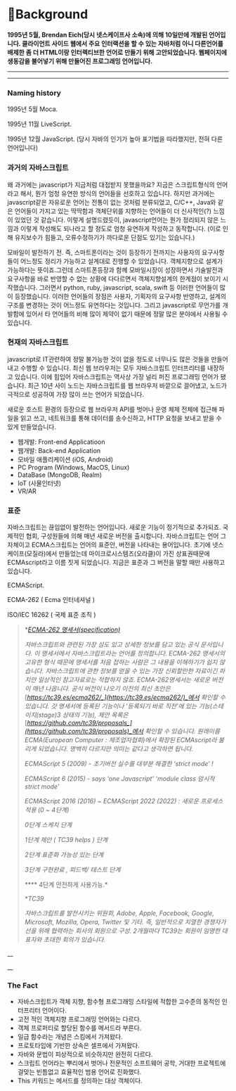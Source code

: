 # Background

**1995년 5월, Brendan Eich(당시 넷스케이프사 소속)에 의해 10일만에 개발된 언어입니다. 클라이언트 사이드 웹에서 주요 인터랙션을 할 수 있는 자바처럼 아니 다른언어를 배제한 좀 더 HTML이랑 인터렉티브한 언어로 만들기 위해 고안되었습니다. 웹페이지에 생동감을 불어넣기 위해 만들어진 프로그래밍 언어입니다.**

****

****

### N**aming history**

1995년 5월 Moca.

1995년 11월 LiveScript.

1995년 12월 JavaScript. (당시 자바의 인기가 높아 표기법을 따라했지만, 전혀 다른 언어입니다)





### **과거의 자바스크립트**

왜 과거에는 javascript가 지금처럼 대접받지 못했을까요? 지금은 스크립트형식의 언어라고 해서, 뭔가 엄청 유연한 방식의 언어들을 선호하고 있습니다. 하지만 과거에는 javascript같은 자유로운 언어는 전통이 없는 것처럼 분류되었고, C/C++, Java와 같은 언어들이 가지고 있는 딱딱함과 객체단위를 지향하는 언어들이 더 신사적인(?) 느낌이 있었던 것 같습니다. 이렇게 설명드렸듯이, javascript언어는 뭔가 정리되지 않은 느낌과 이렇게 작성해도 되나라고 할 정도로 엄청 유연하게 작성하고 동작합니다. (이로 인해 유지보수가 힘들고, 오류수정하기가 까다로운 단점도 있기는 있습니다.)

모바일이 발전하기 전. 즉, 스마트폰이라는 것이 등장하기 전까지는 사용자의 요구사항들이 어느정도 정리가 가능하고 설계대로 진행할 수 있었습니다. 객체지향으로 설계가 가능하다는 뜻이죠.그런데 스마트폰등장과 함께 모바일시장이 성장하면서 기술발전과 요구사항을 바로 반영할 수 없는 상황에 다다르면서 객체지향설계의 한계점이 보이기 시작했습니다. 그러면서 python, ruby, javascript, scala, swift 등 이러한 언어들이 많이 등장했습니다. 이러한 언어들의 장점은 사용자, 기획자의 요구사항 반영하고, 설계의 구조를 변경하는 것이 어느정도 유연하다는 것입니다. 그리고 javascript로 무언가를 개발함에 있어서 타 언어들의 비해 많이 제약이 없기 때문에 정말 많은 분야에서 사용될 수 있습니다.





### **현재의 자바스크립트**

javascript로 IT관련하여 정말 불가능한 것이 없을 정도로 너무나도 많은 것들을 만들어내고 수행할 수 있습니다. 최신 웹 브라우저는 모두 자바스크립트 인터프리터를 내장하고 있습니다. 이에 힘입어 자바스크립트는 역사상 가장 널리 퍼진 프로그래밍 언어가 됐습니다. 최근 10년 사이 노드는 자바스크립트를 웹 브라우저 바깥으로 끌어냈고, 노드가 극적으로 성공하여 가장 많이 쓰는 언어가 되었습니다.

새로운 호스트 환경의 등장으로 웹 브라우저 API를 벗어나 운영 체제 전체에 접근해 파일을 읽고 쓰고, 네트워크를 통해 데이터를 송수신하고, HTTP 요청을 보내고 받을 수 있게 만들었습니다.

* 웹개발: Front-end Applicatioon
* 웹개발: Back-end Application
* 모바일 애플리케이션 (iOS, Android)
* PC Program (Windows, MacOS, Linux)
* DataBase (MongoDB, Realm)
* IoT (사물인터넷)
* VR/AR





### 표준

자바스크립트는 끊임없이 발전하는 언어입니다. 새로운 기능이 정기적으로 추가되죠. 국제적인 협회, 구성원들에 의해 매년 새로운 버전을 출시합니다. 자바스크립트는 언어 그 자체이고 ECMA스크립트는 언어의 표준안, 버전을 나타내는 용어입니다. 초기에 넷스케이프(모질라)에서 만들었는데 마이크로시스템즈(오라클)이 가진 상표권때문에 ECMAscript라고 이름 짓게 되었습니다. 지금은 표준과 그 버전을 말할 때만 사용하고 있습니다.

ECMAScript.

ECMA-262 ( Ecma 인터네셔널 )

ISO/IEC 16262 ( 국제 표준 조직 )

> \*[_ECMA-262 명세서(specification)_](https://www.ecma-international.org/publications/standards/Ecma-262.htm)
>
> _자바스크립트와 관련된 가장 심도 있고 상세한 정보를 담고 있는 공식 문서입니다. 이 명세서에서 자바스크립트라는 언어를 정의합니다. ECMA-262 명세서의 고유한 형식 때문에 명세서를 처음 접하는 사람은 그 내용을 이해하기가 쉽지 않습니다. 자바스크립트에 관한 정보를 얻을 수 있는 가장 신뢰할만한 자료이긴 하지만 일상적인 참고자료로는 적합하지 않죠. ECMA-262명세서는 새로운 버전이 매년 나옵니다. 공식 버전이 나오기 이전의 최신 초안은_[_https://tc39.es/ecma262/_](https://tc39.es/ecma262/)_에서 확인할 수 있습니다. 갓 명세서에 등록된 기능이나 '등록되기 바로 직전’에 있는 기능(스테이지(stage)3 상태의 기능), 제안 목록은_[_https://github.com/tc39/proposals_](https://github.com/tc39/proposals)_에서 확인할 수 있습니다. 원래이름 ECMA(European Computer : 제조업자협회)에서 확장된 ECMAscript라 불리게 되었습니다. 명백히 다르지만 의미는 같다고 생각하면 됩니다._
>
> _ECMAScript 5 (2009) - 초기버전 실수를 대부분 해결한 ‘strict mode’ !_
>
> _ECMAScript 6 (2015) - says ‘one Javascript’ ‘module class 암시적 strict mode’_
>
> _ECMAScript 2016 (2016) \~ ECMAScript 2022 (2022) : 새로운 프로세스 적용 (0 \~ 4단계)_
>
> _0단계 스케치 단계_
>
> _1단계 제안 ( TC39 helps ) 단계_
>
> _2단계 표준화 가능성 있는 단계_
>
> _3단계 구현완료 , 피드백/ 테스트 단계_
>
> \*\*\*\* 4단계 안전하게 사용가능.\*
>
> \*_TC39_
>
> _자바스크립트를 발전시키는 위원회, Adobe, Apple, Facebook, Google, Microsoft, Mozilla, Opera, Twitter 및 기타. 즉, 일반적으로 치열한 경쟁자가 선을 위해 협력하는 회사의 회원으로 구성. 2개월마다 TC39는 회원이 임명한 대표자와 초대한 회의가 있습니다._

__

__

### **The Fact**

* 자바스크립트가 객체 지향, 함수형 프로그래밍 스타일에 적합한 고수준의 동적인 인터프리터 언어이다.
* 고전 적인 객체지향 프로그래밍 언어와는 다르다.
* 객체 프로퍼티로 할당된 함수를 메서드라 부른다.
* 일급 함수라는 개념은 스킴에서 가져왔다.
* 프로토타입에 기반한 상속은 셀프에서 가져왔다.&#x20;
* 자바와 문법이 피상적으로 비슷하지만 완전히 다르다.
* 스크립트 언어라는 뿌리에서 벗어나 전문적인 소프트웨어 공학, 거대한 프로젝트에 걸맞는 빈틈없고 효율적인 범용 언어로 진화했다.
* This 키워드는 메서드를 정의하는 대상 객체이다.
